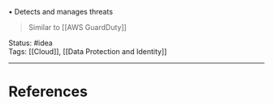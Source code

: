 • Detects and manages threats

> Similar to [[AWS GuardDuty]]

Status: #idea  
Tags:  [[Cloud]], [[Data Protection and Identity]]

---
# References